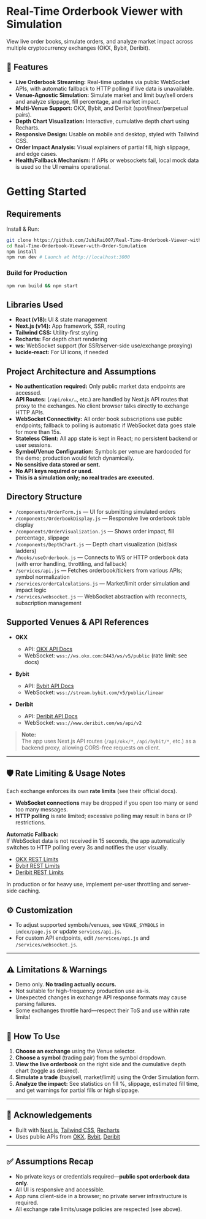 # Real-Time Orderbook Viewer with Simulation

View live order books, simulate orders, and analyze market impact across multiple cryptocurrency exchanges (OKX, Bybit, Deribit).

## 🚀 Features

- **Live Orderbook Streaming:** Real-time updates via public WebSocket APIs, with automatic fallback to HTTP polling if live data is unavailable.
- **Venue-Agnostic Simulation:** Simulate market and limit buy/sell orders and analyze slippage, fill percentage, and market impact.
- **Multi-Venue Support:** OKX, Bybit, and Deribit (spot/linear/perpetual pairs).
- **Depth Chart Visualization:** Interactive, cumulative depth chart using Recharts.
- **Responsive Design:** Usable on mobile and desktop, styled with Tailwind CSS.
- **Order Impact Analysis:** Visual explainers of partial fill, high slippage, and edge cases.
- **Health/Fallback Mechanism:** If APIs or websockets fail, local mock data is used so the UI remains operational.


# Getting Started
## Requirements
Install & Run:

```bash
git clone https://github.com/JuhiRai007/Real-Time-Orderbook-Viewer-with-Order-Simulation.git
cd Real-Time-Orderbook-Viewer-with-Order-Simulation
npm install
npm run dev # Launch at http://localhost:3000


```
### Build for Production
```bash
npm run build && npm start

```
## Libraries Used

- **React (v18):** UI & state management
- **Next.js (v14):** App framework, SSR, routing
- **Tailwind CSS:** Utility-first styling
- **Recharts:** For depth chart rendering
- **ws:** WebSocket support (for SSR/server-side use/exchange proxying)
- **lucide-react:** For UI icons, if needed

## Project Architecture and Assumptions

- **No authentication required:** Only public market data endpoints are accessed.
- **API Routes:** (`/api/okx/…`, etc.) are handled by Next.js API routes that proxy to the exchanges. No client browser talks directly to exchange HTTP APIs.
- **WebSocket Connectivity:** All order book subscriptions use public endpoints; fallback to polling is automatic if WebSocket data goes stale for more than 15s.
- **Stateless Client:** All app state is kept in React; no persistent backend or user sessions.
- **Symbol/Venue Configuration:** Symbols per venue are hardcoded for the demo; production would fetch dynamically.
- **No sensitive data stored or sent.**
- **No API keys required or used.**
- **This is a simulation only; no real trades are executed.**

## Directory Structure

- `/components/OrderForm.js` — UI for submitting simulated orders
- `/components/OrderbookDisplay.js` — Responsive live orderbook table display
- `/components/OrderVisualization.js` — Shows order impact, fill percentage, slippage
- `/components/DepthChart.js` — Depth chart visualization (bid/ask ladders)
- `/hooks/useOrderbook.js` — Connects to WS or HTTP orderbook data (with error handling, throttling, and fallback)
- `/services/api.js` — Fetches orderbook/tickers from various APIs; symbol normalization
- `/services/orderCalculations.js` — Market/limit order simulation and impact logic
- `/services/websocket.js` — WebSocket abstraction with reconnects, subscription management

## Supported Venues & API References

- **OKX**
  - API: [OKX API Docs](https://www.okx.com/docs-v5/en/)
  - WebSocket: `wss://ws.okx.com:8443/ws/v5/public` (rate limit: see docs)

- **Bybit**
  - API: [Bybit API Docs](https://bybit-exchange.github.io/docs/v5/intro)
  - WebSocket: `wss://stream.bybit.com/v5/public/linear`

- **Deribit**
  - API: [Deribit API Docs](https://docs.deribit.com/)
  - WebSocket: `wss://www.deribit.com/ws/api/v2`
 
> **Note:**  
> The app uses Next.js API routes (`/api/okx/*`, `/api/bybit/*`, etc.) as a backend proxy, allowing CORS-free requests on client.

---

## 🛡️ Rate Limiting & Usage Notes

Each exchange enforces its own **rate limits** (see their official docs).

- **WebSocket connections** may be dropped if you open too many or send too many messages.
- **HTTP polling** is rate limited; excessive polling may result in bans or IP restrictions.

**Automatic Fallback:**  
If WebSocket data is not received in 15 seconds, the app automatically switches to HTTP polling every 3s and notifies the user visually.

- [OKX REST Limits](https://www.okx.com/docs-v5/en/#rest-api-rate-limit)
- [Bybit REST Limits](https://bybit-exchange.github.io/docs/v5/rate-limit)
- [Deribit REST Limits](https://docs.deribit.com/#rate-limits)

In production or for heavy use, implement per-user throttling and server-side caching.

## ⚙️ Customization

- To adjust supported symbols/venues, see `VENUE_SYMBOLS` in `index/page.js` or update `services/api.js`.
- For custom API endpoints, edit `/services/api.js` and `/services/websocket.js`.

---

## ⚠️ Limitations & Warnings

- Demo only. **No trading actually occurs.**
- Not suitable for high-frequency production use as-is.
- Unexpected changes in exchange API response formats may cause parsing failures.
- Some exchanges throttle hard—respect their ToS and use within rate limits!

  
## 🚦 How To Use

1. **Choose an exchange** using the Venue selector.
2. **Choose a symbol** (trading pair) from the symbol dropdown.
3. **View the live orderbook** on the right side and the cumulative depth chart (toggle as desired).
4. **Simulate a trade** (buy/sell, market/limit) using the Order Simulation form.
5. **Analyze the impact:** See statistics on fill %, slippage, estimated fill time, and get warnings for partial fills or high slippage.

---

## 🏅 Acknowledgements

- Built with [Next.js](https://nextjs.org), [Tailwind CSS](https://tailwindcss.com), [Recharts](https://recharts.org)
- Uses public APIs from [OKX](https://www.okx.com), [Bybit](https://www.bybit.com), [Deribit](https://www.deribit.com)

---

## ✅ Assumptions Recap

- No private keys or credentials required—**public spot orderbook data only**.
- All UI is responsive and accessible.
- App runs client-side in a browser; no private server infrastructure is required.
- All exchange rate limits/usage policies are respected (see above).



